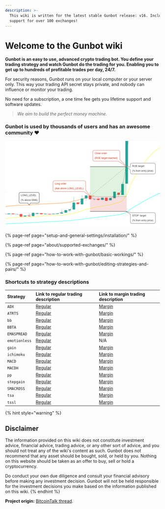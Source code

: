 ```yaml
---
description: >-
  This wiki is written for the latest stable Gunbot release: v16. Includes
  support for over 100 exchanges!
---
```


# Welcome to the Gunbot wiki

**Gunbot is an easy to use, advanced crypto trading bot. You define your trading strategy and watch Gunbot do the trading for you. Enabling you to get up to hundreds of profitable trades per day, 24/7.**

For security reasons, Gunbot runs on your local computer or your server only. This way your trading API secret stays private, and nobody can influence or monitor your trading.

No need for a subscription, a one time fee gets you lifetime support and software updates.

> _We aim to build the perfect money machine._

### Gunbot is used by thousands of users and has an awesome community ❤️

![](.gitbook/assets/image%20%2813%29.png)

{% page-ref page="setup-and-general-settings/installation/" %}

{% page-ref page="about/supported-exchanges/" %}

{% page-ref page="how-to-work-with-gunbot/basic-workings/" %}

{% page-ref page="how-to-work-with-gunbot/editing-strategies-and-pairs/" %}

### Shortcuts to strategy descriptions

| Strategy | Link to regular trading description | Link to margin trading description |
| :--- | :--- | :--- |
| `ADX` | [Regular](trading-strategy-options/regular-strategies-spot-trading/adx.md) | [Margin](trading-strategy-options/margin-trading-strategies/adx.md) |
| `ATRTS` | [Regular](trading-strategy-options/regular-strategies-spot-trading/atrts.md) | [Margin](trading-strategy-options/margin-trading-strategies/atrts.md) |
| `bb` | [Regular](trading-strategy-options/regular-strategies-spot-trading/bollinger-bands.md) | [Margin](trading-strategy-options/margin-trading-strategies/bollinger-bands.md) |
| `BBTA` | [Regular](trading-strategy-options/regular-strategies-spot-trading/bollinger-bands-ta.md) | [Margin](trading-strategy-options/margin-trading-strategies/bollinger-bands-ta.md) |
| `EMASPREAD` | [Regular](trading-strategy-options/regular-strategies-spot-trading/ema-spread.md) | [Margin](trading-strategy-options/margin-trading-strategies/ema-spread.md) |
| `emotionless` | [Regular](trading-strategy-options/regular-strategies-spot-trading/emotionless.md) | N/A |
| `gain` | [Regular](trading-strategy-options/regular-strategies-spot-trading/gain.md) | [Margin](trading-strategy-options/margin-trading-strategies/gain.md) |
| `ichimoku` | [Regular](trading-strategy-options/regular-strategies-spot-trading/ichimoku.md) | [Margin](trading-strategy-options/margin-trading-strategies/ichimoku.md) |
| `MACD` | [Regular](trading-strategy-options/regular-strategies-spot-trading/macd.md) | [Margin](trading-strategy-options/margin-trading-strategies/macd.md) |
| `MACDH` | [Regular](trading-strategy-options/regular-strategies-spot-trading/macdh.md) | [Margin](trading-strategy-options/margin-trading-strategies/macdh.md) |
| `pp` | [Regular](trading-strategy-options/regular-strategies-spot-trading/pingpong.md) | [Margin](trading-strategy-options/margin-trading-strategies/pingpong.md) |
| `stepgain` | [Regular](trading-strategy-options/regular-strategies-spot-trading/stepgain.md) | [Margin](trading-strategy-options/margin-trading-strategies/stepgain.md) |
| `SMACROSS` | [Regular](trading-strategy-options/regular-strategies-spot-trading/sma-cross.md) | [Margin](trading-strategy-options/margin-trading-strategies/sma-cross.md) |
| `tsa` | [Regular](trading-strategy-options/regular-strategies-spot-trading/time-series-analysis.md) | [Margin](trading-strategy-options/margin-trading-strategies/time-series-analysis.md) |
| `tssl` | [Regular](trading-strategy-options/regular-strategies-spot-trading/tssl-trailing-stop-stop-limit.md) | [Margin](trading-strategy-options/margin-trading-strategies/tssl-trailing-stop-stop-limit.md) |

{% hint style="warning" %}
## Disclaimer

The information provided on this wiki does not constitute investment advice, financial advice, trading advice, or any other sort of advice, and you should not treat any of the wiki's content as such. Gunbot does not recommend that any asset should be bought, sold, or held by you. Nothing on this website should be taken as an offer to buy, sell or hold a cryptocurrency.

Do conduct your own due diligence and consult your financial advisory before making any investment decision. Gunbot will not be held responsible for the investment decisions you make based on the information published on this wiki.
{% endhint %}

**Project origin:** [BitcoinTalk thread](https://bitcointalk.org/index.php?topic=1715214.0).

